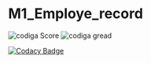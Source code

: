# M1_Employe_record

![codiga Score](https://api.codiga.io/project/32290/score/svg)
![codiga gread](https://api.codiga.io/project/32290/status/svg)


[![Codacy Badge](https://app.codacy.com/project/badge/Grade/ba0864e3b291486b99ff7a024ea6c66f)](https://www.codacy.com/gh/Pappula-anusha/M1_Employe_record/dashboard?utm_source=github.com&amp;utm_medium=referral&amp;utm_content=Pappula-anusha/M1_Employe_record&amp;utm_campaign=Badge_Grade)
